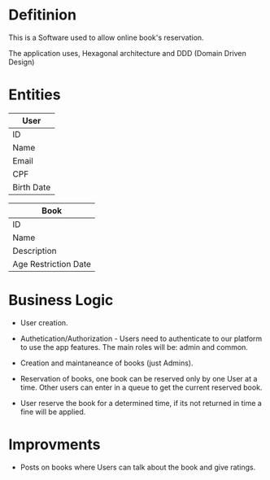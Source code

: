 # Defitinion

This is a Software used to allow online book's reservation.

The application uses, Hexagonal architecture and DDD (Domain Driven Design)

# Entities 


| User |
| -----|
| ID   |
| Name |
| Email|
| CPF  |
| Birth Date|

| Book |
| -----|
| ID   |
| Name |
| Description |
| Age Restriction Date |

# Business Logic

- User creation.

- Authetication/Authorization - Users need to authenticate to our platform to use the app features.
The main roles will be: admin and common.

- Creation and maintaneance of books (just Admins).

- Reservation of books, one book can be reserved only by one User at a time. Other users
can enter in a queue to get the current reserved book.

- User reserve the book for a determined time, if its not returned in time a fine will be applied. 

# Improvments 

- Posts on books where Users can talk about the book and give ratings.